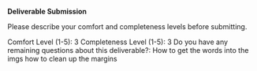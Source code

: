 **Deliverable Submission**

Please describe your comfort and completeness levels before submitting.

Comfort Level (1-5): 
3
Completeness Level (1-5):
3
Do you have any remaining questions about this deliverable?:
How to get the words into the imgs
how to clean up the margins 